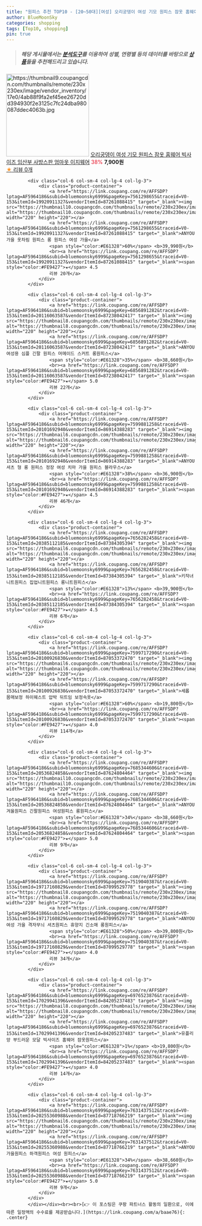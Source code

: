 ```yaml
---
title: "원피스 추천 TOP10 - [20~50대][여성] 오리궁뎅이 여성 기모 원피스 잠옷 홈웨어 빅사이즈 임산부 사방스판 엄마옷 이지웨어"
author: BlueMoonSky
categories: shopping
tags: [Top10, shopping]
pin: true
---
```


> ##### 해당 게시물에서는 [**분석도구**](https://itemscout.io/)를 이용하여 **성별**, **연령별** 등의 데이터를 바탕으로 [**상품**](https://link.coupang.com/a/baae76)들을 추천해드리고 있습니다.
<div class="container"><div class="row">
            <div class="col-6 col-sm-4 col-lg-4 col-lg-3">
                <div class="product-container">
                    <a href="https://link.coupang.com/re/AFFSDP?lptag=AF5964186&subid=bluemoonsky6999&pageKey=7590441797&traceid=V0-153&itemId=20056612573&vendorItemId=87153658637" target="_blank"><img src="https://thumbnail9.coupangcdn.com/thumbnails/remote/230x230ex/image/vendor_inventory/17e0/4ab88f9fa2ef45ee26720dd394930f2e3125c7fc24dba980087ddec4063b.jpg" alt="https://thumbnail9.coupangcdn.com/thumbnails/remote/230x230ex/image/vendor_inventory/17e0/4ab88f9fa2ef45ee26720dd394930f2e3125c7fc24dba980087ddec4063b.jpg" width="220" height="220"></a>
                    <a href="https://link.coupang.com/re/AFFSDP?lptag=AF5964186&subid=bluemoonsky6999&pageKey=7590441797&traceid=V0-153&itemId=20056612573&vendorItemId=87153658637" target="_blank">오리궁뎅이 여성 기모 원피스 잠옷 홈웨어 빅사이즈 임산부 사방스판 엄마옷 이지웨어</a>
                    <span style="color:#E61328">38%</span> <b>7,900원</b>
                    <br><a href="https://link.coupang.com/re/AFFSDP?lptag=AF5964186&subid=bluemoonsky6999&pageKey=7590441797&traceid=V0-153&itemId=20056612573&vendorItemId=87153658637" target="_blank"><span style="color:#FE9427">★</span> 
                    리뷰 0개</a>
                </div>
            </div>
            
            <div class="col-6 col-sm-4 col-lg-4 col-lg-3">
                <div class="product-container">
                    <a href="https://link.coupang.com/re/AFFSDP?lptag=AF5964186&subid=bluemoonsky6999&pageKey=7561298655&traceid=V0-153&itemId=19920911327&vendorItemId=87261088415" target="_blank"><img src="https://thumbnail10.coupangcdn.com/thumbnails/remote/230x230ex/image/vendor_inventory/1ddb/c9c52672d4c58ef84202eb2f0a935ebf6675e71b17f1014ac22d5461212b.jpg" alt="https://thumbnail10.coupangcdn.com/thumbnails/remote/230x230ex/image/vendor_inventory/1ddb/c9c52672d4c58ef84202eb2f0a935ebf6675e71b17f1014ac22d5461212b.jpg" width="220" height="220"></a>
                    <a href="https://link.coupang.com/re/AFFSDP?lptag=AF5964186&subid=bluemoonsky6999&pageKey=7561298655&traceid=V0-153&itemId=19920911327&vendorItemId=87261088415" target="_blank">ANYOU가을 옷차림 원피스 롱 원피스 여성 가을</a>
                    <span style="color:#E61328">60%</span> <b>39,990원</b>
                    <br><a href="https://link.coupang.com/re/AFFSDP?lptag=AF5964186&subid=bluemoonsky6999&pageKey=7561298655&traceid=V0-153&itemId=19920911327&vendorItemId=87261088415" target="_blank"><span style="color:#FE9427">★</span> 4.5
                    리뷰 20개</a>
                </div>
            </div>
            
            <div class="col-6 col-sm-4 col-lg-4 col-lg-3">
                <div class="product-container">
                    <a href="https://link.coupang.com/re/AFFSDP?lptag=AF5964186&subid=bluemoonsky6999&pageKey=6856891282&traceid=V0-153&itemId=20116063587&vendorItemId=87238042417" target="_blank"><img src="https://thumbnail8.coupangcdn.com/thumbnails/remote/230x230ex/image/vendor_inventory/5918/019db5604630cd7883d8601ceab5ea900ae71daf5056dfb6e85f48448904.jpg" alt="https://thumbnail8.coupangcdn.com/thumbnails/remote/230x230ex/image/vendor_inventory/5918/019db5604630cd7883d8601ceab5ea900ae71daf5056dfb6e85f48448904.jpg" width="220" height="220"></a>
                    <a href="https://link.coupang.com/re/AFFSDP?lptag=AF5964186&subid=bluemoonsky6999&pageKey=6856891282&traceid=V0-153&itemId=20116063587&vendorItemId=87238042417" target="_blank">ANYOU 여성용 심플 긴팔 원피스 머메이드 스커트 롱원피스</a>
                    <span style="color:#E61328">35%</span> <b>38,660원</b>
                    <br><a href="https://link.coupang.com/re/AFFSDP?lptag=AF5964186&subid=bluemoonsky6999&pageKey=6856891282&traceid=V0-153&itemId=20116063587&vendorItemId=87238042417" target="_blank"><span style="color:#FE9427">★</span> 5.0
                    리뷰 22개</a>
                </div>
            </div>
            
            <div class="col-6 col-sm-4 col-lg-4 col-lg-3">
                <div class="product-container">
                    <a href="https://link.coupang.com/re/AFFSDP?lptag=AF5964186&subid=bluemoonsky6999&pageKey=7599881258&traceid=V0-153&itemId=20101692940&vendorItemId=86914388283" target="_blank"><img src="https://thumbnail6.coupangcdn.com/thumbnails/remote/230x230ex/image/vendor_inventory/6da1/1cf236a43c94fbce98580fab870949dfe74bc255d66f86ae6c1774a127a9.jpg" alt="https://thumbnail6.coupangcdn.com/thumbnails/remote/230x230ex/image/vendor_inventory/6da1/1cf236a43c94fbce98580fab870949dfe74bc255d66f86ae6c1774a127a9.jpg" width="220" height="220"></a>
                    <a href="https://link.coupang.com/re/AFFSDP?lptag=AF5964186&subid=bluemoonsky6999&pageKey=7599881258&traceid=V0-153&itemId=20101692940&vendorItemId=86914388283" target="_blank">ANYOU셔츠 형 롱 원피스 정장 여성 치마 가을 원피스 블라우스</a>
                    <span style="color:#E61328">38%</span> <b>36,900원</b>
                    <br><a href="https://link.coupang.com/re/AFFSDP?lptag=AF5964186&subid=bluemoonsky6999&pageKey=7599881258&traceid=V0-153&itemId=20101692940&vendorItemId=86914388283" target="_blank"><span style="color:#FE9427">★</span> 4.5
                    리뷰 46개</a>
                </div>
            </div>
            
            <div class="col-6 col-sm-4 col-lg-4 col-lg-3">
                <div class="product-container">
                    <a href="https://link.coupang.com/re/AFFSDP?lptag=AF5964186&subid=bluemoonsky6999&pageKey=7656282458&traceid=V0-153&itemId=20385112185&vendorItemId=87384305394" target="_blank"><img src="https://thumbnail6.coupangcdn.com/thumbnails/remote/230x230ex/image/vendor_inventory/b990/06b3729e9fc1d9a37149c92df01ea18236b8c970616ea70cd4db81b5be9e.png" alt="https://thumbnail6.coupangcdn.com/thumbnails/remote/230x230ex/image/vendor_inventory/b990/06b3729e9fc1d9a37149c92df01ea18236b8c970616ea70cd4db81b5be9e.png" width="220" height="220"></a>
                    <a href="https://link.coupang.com/re/AFFSDP?lptag=AF5964186&subid=bluemoonsky6999&pageKey=7656282458&traceid=V0-153&itemId=20385112185&vendorItemId=87384305394" target="_blank">키작녀니트원피스 집업니트원피스 롱니트원피스</a>
                    <span style="color:#E61328">13%</span> <b>39,900원</b>
                    <br><a href="https://link.coupang.com/re/AFFSDP?lptag=AF5964186&subid=bluemoonsky6999&pageKey=7656282458&traceid=V0-153&itemId=20385112185&vendorItemId=87384305394" target="_blank"><span style="color:#FE9427">★</span> 4.5
                    리뷰 6개</a>
                </div>
            </div>
            
            <div class="col-6 col-sm-4 col-lg-4 col-lg-3">
                <div class="product-container">
                    <a href="https://link.coupang.com/re/AFFSDP?lptag=AF5964186&subid=bluemoonsky6999&pageKey=7599717290&traceid=V0-153&itemId=20100926830&vendorItemId=87053372470" target="_blank"><img src="https://thumbnail6.coupangcdn.com/thumbnails/remote/230x230ex/image/vendor_inventory/4bd1/ccdc8a168b48b2b5ff43a47bbb3d7a51c6d42df2f8f9a34e0fb8b3ed6f6b.jpg" alt="https://thumbnail6.coupangcdn.com/thumbnails/remote/230x230ex/image/vendor_inventory/4bd1/ccdc8a168b48b2b5ff43a47bbb3d7a51c6d42df2f8f9a34e0fb8b3ed6f6b.jpg" width="220" height="220"></a>
                    <a href="https://link.coupang.com/re/AFFSDP?lptag=AF5964186&subid=bluemoonsky6999&pageKey=7599717290&traceid=V0-153&itemId=20100926830&vendorItemId=87053372470" target="_blank">세롭 몸매보정 하이웨스트 압박 뒤트임 보정속옷</a>
                    <span style="color:#E61328">60%</span> <b>19,800원</b>
                    <br><a href="https://link.coupang.com/re/AFFSDP?lptag=AF5964186&subid=bluemoonsky6999&pageKey=7599717290&traceid=V0-153&itemId=20100926830&vendorItemId=87053372470" target="_blank"><span style="color:#FE9427">★</span> 4.0
                    리뷰 114개</a>
                </div>
            </div>
            
            <div class="col-6 col-sm-4 col-lg-4 col-lg-3">
                <div class="product-container">
                    <a href="https://link.coupang.com/re/AFFSDP?lptag=AF5964186&subid=bluemoonsky6999&pageKey=7685344606&traceid=V0-153&itemId=20536824858&vendorItemId=87624804464" target="_blank"><img src="https://thumbnail10.coupangcdn.com/thumbnails/remote/230x230ex/image/vendor_inventory/942a/22e5ffff9cae663ddda0646bb78c1d8c0d7a3ce588082c20038282319ce3.jpg" alt="https://thumbnail10.coupangcdn.com/thumbnails/remote/230x230ex/image/vendor_inventory/942a/22e5ffff9cae663ddda0646bb78c1d8c0d7a3ce588082c20038282319ce3.jpg" width="220" height="220"></a>
                    <a href="https://link.coupang.com/re/AFFSDP?lptag=AF5964186&subid=bluemoonsky6999&pageKey=7685344606&traceid=V0-153&itemId=20536824858&vendorItemId=87624804464" target="_blank">ANYOU 겨울원피스 긴팔원피스 여성원피스 롱원피스</a>
                    <span style="color:#E61328">34%</span> <b>38,660원</b>
                    <br><a href="https://link.coupang.com/re/AFFSDP?lptag=AF5964186&subid=bluemoonsky6999&pageKey=7685344606&traceid=V0-153&itemId=20536824858&vendorItemId=87624804464" target="_blank"><span style="color:#FE9427">★</span> 5.0
                    리뷰 9개</a>
                </div>
            </div>
            
            <div class="col-6 col-sm-4 col-lg-4 col-lg-3">
                <div class="product-container">
                    <a href="https://link.coupang.com/re/AFFSDP?lptag=AF5964186&subid=bluemoonsky6999&pageKey=7519040387&traceid=V0-153&itemId=19717160829&vendorItemId=87099529778" target="_blank"><img src="https://thumbnail8.coupangcdn.com/thumbnails/remote/230x230ex/image/vendor_inventory/4ae6/e3bd7c61676668556b85cddc40cf40132390e221b2b29ed7c47608180adc.jpg" alt="https://thumbnail8.coupangcdn.com/thumbnails/remote/230x230ex/image/vendor_inventory/4ae6/e3bd7c61676668556b85cddc40cf40132390e221b2b29ed7c47608180adc.jpg" width="220" height="220"></a>
                    <a href="https://link.coupang.com/re/AFFSDP?lptag=AF5964186&subid=bluemoonsky6999&pageKey=7519040387&traceid=V0-153&itemId=19717160829&vendorItemId=87099529778" target="_blank">ANYOU 여성 가을 격자무늬 셔츠원피스 휴양지 긴소매 롱원피스</a>
                    <span style="color:#E61328">50%</span> <b>39,800원</b>
                    <br><a href="https://link.coupang.com/re/AFFSDP?lptag=AF5964186&subid=bluemoonsky6999&pageKey=7519040387&traceid=V0-153&itemId=19717160829&vendorItemId=87099529778" target="_blank"><span style="color:#FE9427">★</span> 4.0
                    리뷰 34개</a>
                </div>
            </div>
            
            <div class="col-6 col-sm-4 col-lg-4 col-lg-3">
                <div class="product-container">
                    <a href="https://link.coupang.com/re/AFFSDP?lptag=AF5964186&subid=bluemoonsky6999&pageKey=6976523876&traceid=V0-153&itemId=17029941396&vendorItemId=84205237483" target="_blank"><img src="https://thumbnail8.coupangcdn.com/thumbnails/remote/230x230ex/image/vendor_inventory/1ca1/b22ad48ff0c9670634408dcb44e55ff1328c07333f65b2e20ec342d6a3d8.jpg" alt="https://thumbnail8.coupangcdn.com/thumbnails/remote/230x230ex/image/vendor_inventory/1ca1/b22ad48ff0c9670634408dcb44e55ff1328c07333f65b2e20ec342d6a3d8.jpg" width="220" height="220"></a>
                    <a href="https://link.coupang.com/re/AFFSDP?lptag=AF5964186&subid=bluemoonsky6999&pageKey=6976523876&traceid=V0-153&itemId=17029941396&vendorItemId=84205237483" target="_blank">유플리앙 부드러운 모달 빅사이즈 홈웨어 잠옷원피스</a>
                    <span style="color:#E61328">1%</span> <b>19,800원</b>
                    <br><a href="https://link.coupang.com/re/AFFSDP?lptag=AF5964186&subid=bluemoonsky6999&pageKey=6976523876&traceid=V0-153&itemId=17029941396&vendorItemId=84205237483" target="_blank"><span style="color:#FE9427">★</span> 4.0
                    리뷰 14개</a>
                </div>
            </div>
            
            <div class="col-6 col-sm-4 col-lg-4 col-lg-3">
                <div class="product-container">
                    <a href="https://link.coupang.com/re/AFFSDP?lptag=AF5964186&subid=bluemoonsky6999&pageKey=7631437512&traceid=V0-153&itemId=20255360988&vendorItemId=87718766219" target="_blank"><img src="https://thumbnail6.coupangcdn.com/thumbnails/remote/230x230ex/image/vendor_inventory/2871/affe586412a446dac87800d60b65e3f6a58913f7c29dbeecd3c4d2e67a8c.jpg" alt="https://thumbnail6.coupangcdn.com/thumbnails/remote/230x230ex/image/vendor_inventory/2871/affe586412a446dac87800d60b65e3f6a58913f7c29dbeecd3c4d2e67a8c.jpg" width="220" height="220"></a>
                    <a href="https://link.coupang.com/re/AFFSDP?lptag=AF5964186&subid=bluemoonsky6999&pageKey=7631437512&traceid=V0-153&itemId=20255360988&vendorItemId=87718766219" target="_blank">ANYOU 가을원피스 하객원피스 여성 원피스</a>
                    <span style="color:#E61328">34%</span> <b>38,660원</b>
                    <br><a href="https://link.coupang.com/re/AFFSDP?lptag=AF5964186&subid=bluemoonsky6999&pageKey=7631437512&traceid=V0-153&itemId=20255360988&vendorItemId=87718766219" target="_blank"><span style="color:#FE9427">★</span> 5.0
                    리뷰 9개</a>
                </div>
            </div>
            </div></div><br><br>[👉 이 포스팅은 쿠팡 파트너스 활동의 일환으로, 이에 따른 일정액의 수수료를 제공받습니다.](https://link.coupang.com/a/baae76){: .center}